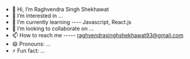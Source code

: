 - 👋 Hi, I’m Raghvendra Singh Shekhawat
- 👀 I’m interested in ...
- 🌱 I’m currently learning ----  Javascript, React.js
- 💞️ I’m looking to collaborate on ...
- 📫 How to reach me -----  raghvendrasinghshekhawat93@gmail.com
- 😄 Pronouns: ...
- ⚡ Fun fact: ...

<!---
raghvendra-singh9/raghvendra-singh9 is a ✨ special ✨ repository because its `README.md` (this file) appears on your GitHub profile.
You can click the Preview link to take a look at your changes.
--->
